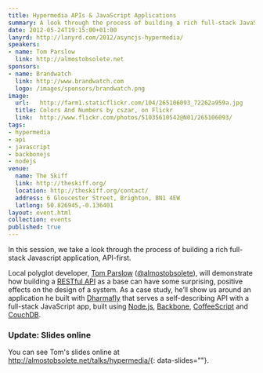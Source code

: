 ```yaml
---
title: Hypermedia APIs & JavaScript Applications
summary: A look through the process of building a rich full-stack JavaScript application, API-first.
date: 2012-05-24T19:15:00+01:00
lanyrd: http://lanyrd.com/2012/asyncjs-hypermedia/
speakers:
- name: Tom Parslow
  link: http://almostobsolete.net
sponsors:
- name: Brandwatch
  link: http://www.brandwatch.com
  logo: /images/sponsors/brandwatch.png
image:
  url:   http://farm1.staticflickr.com/104/265106093_72262a959a.jpg
  title: Colors And Numbers by cszar, on Flickr
  link:  http://www.flickr.com/photos/51035610542@N01/265106093/
tags:
- hypermedia
- api
- javascript
- backbonejs
- nodejs
venue:
  name: The Skiff
  link: http://theskiff.org/
  location: http://theskiff.org/contact/
  address: 6 Gloucester Street, Brighton, BN1 4EW
  latlong: 50.826945,-0.136401
layout: event.html
collection: events
published: true
---
```


In this session, we take a look through the process of building a rich
full-stack Javascript application, API-first.

Local polyglot developer, [Tom Parslow][#tom] ([@almostobsolete][#twitter]),
will demonstrate how building a [RESTful API][#rest] as a base can have some
surprising, positive effects on the design of a system. As a case study, he’ll
show us around an application he built with [Dharmafly][#dharmafly] that serves
a self-describing API with a full-stack JavaScript app, built using
[Node.js][#node], [Backbone][#backbone], [CoffeeScript][#cs] and
[CouchDB][#couch].

### Update: Slides online

You can see Tom's slides online at
<http://almostobsolete.net/talks/hypermedia/>{: data-slides=""}.

[#tom]: http://almostobsolete.net/
[#twitter]: https://twitter.com/almostobsolete
[#rest]: http://tomayko.com/writings/rest-to-my-wife
[#dharmafly]: http://dharmafly.com/
[#node]: http://asyncjs.com/nodejs/
[#backbone]: http://asyncjs.com/backbone/
[#cs]: http://asyncjs.com/coffeescript/
[#couch]: http://couchdb.apache.org/docs/intro.html
